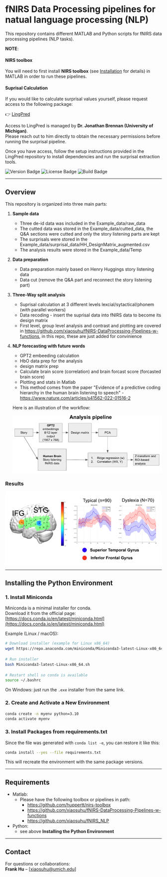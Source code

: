 # fNIRS Data Processing pipelines for natual language processing (NLP)

This repository contains different MATLAB and Python scripts for fNIRS data processing pipelines (NLP tasks). 

**NOTE**:
#### NIRS toolbox
You will need to first install **NIRS toolbox** (see [Installation](#installation) for details) in MATLAB in order to run these pipelines.

#### Suprisal Calculation

If you would like to calculate surprisal values yourself, please request access to the following package:

👉 [LingPred](https://github.com/cnllab/lingpred)

Access to LingPred is managed by **Dr. Jonathan Brennan (University of Michigan)**.  
Please reach out to him directly to obtain the necessary permissions before running the surprisal pipeline.  

Once you have access, follow the setup instructions provided in the LingPred repository to install dependencies and run the surprisal extraction tools.

<p align="left">
  <img src="https://img.shields.io/badge/version-0.1-blue" alt="Version Badge">
  <img src="https://img.shields.io/badge/license-MIT-green" alt="License Badge">
  <img src="https://img.shields.io/badge/build-building_inprogress-yellow" alt="Build Badge">
</p>

---

## Overview
This repository is organized into three main parts:
1. **Sample data**
   - Three de-id data was included in the Example_data/raw_data
   - The cutted data was stored in the Example_data/cutted_data, the Q&A sections were cutted and only the story listening parts are kept
   - The surprisals were stored in the Example_data/surprisal_data/HH_DesignMatrix_augmented.csv
   - The analysis results were stored in the Example_data/Temp

2. **Data preparation**
   - Data preparation mainly based on Henry Huggings story listening data
   - Data cut (remove the Q&A part and reconnect the story listening part)

3. **Three-Way split analysis**  
   - Suprisal calculation at 3 different levels lexcial/sytactical/phonem (with parallel workers)  
   - Data recoding - insert the suprisal data into fNIRS data to become its design matrix
   - First level, group level analysis and contrast and plotting are covered in https://github.com/xiaosuhu/fNIRS-DataProcessing-Pipelines-w-functions, in this repo, these are just added for convinience

4. **NLP forecasting with future words**  
   - GPT2 embeeding calculation  
   - HbO data prep for the analysis
   - design matrix prep
   - Calculate brain score (correlation) and brain forcast score (forcasted brain score)
   - Plotting and stats in Matlab
   - This method comes from the paper "Evidence of a predictive coding hierarchy in the human brain listening to speech" - https://www.nature.com/articles/s41562-022-01516-2

   Here is an illustration of the workflow:

   ![Workflow Diagram](Forcasting_pipeline.png)

### Results
![Workflow Diagram](sample-result.png)

---

## Installing the Python Environment

### 1. Install Miniconda

Miniconda is a minimal installer for conda.  
Download it from the official page: [https://docs.conda.io/en/latest/miniconda.html](https://docs.conda.io/en/latest/miniconda.html)

Example (Linux / macOS):

```bash
# Download installer (example for Linux x86_64)
wget https://repo.anaconda.com/miniconda/Miniconda3-latest-Linux-x86_64.sh

# Run installer
bash Miniconda3-latest-Linux-x86_64.sh

# Restart shell so conda is available
source ~/.bashrc
```

On Windows: just run the `.exe` installer from the same link.


### 2. Create and Activate a New Environment

```bash
conda create -n myenv python=3.10
conda activate myenv
```


### 3. Install Packages from requirements.txt

Since the file was generated with `conda list -e`, you can restore it like this:

```bash
conda install --yes --file requirements.txt
```

This will recreate the environment with the same package versions.


---

## Requirements
- Matlab:
  - Please have the following toolbox or pipelines in path:
    - https://github.com/huppertt/nirs-toolbox
    - https://github.com/xiaosuhu/fNIRS-DataProcessing-Pipelines-w-functions
    - https://github.com/xiaosuhu/fNIRS_NLP
- Python:
  - see above **Installing the Python Environment**

---

## Contact
For questions or collaborations:  
**Frank Hu** – [xiaosuhu@umich.edu]  
